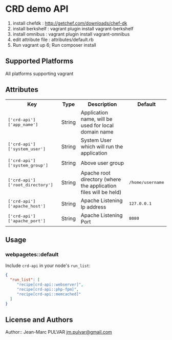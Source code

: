 # CRD demo API

1. install chefdk 		: http://getchef.com/downloads/chef-dk
2. install berkshelf	: vagrant plugin install vagrant-berkshelf
3. install omnibus      : vagrant plugin install vagrant-omnibus
4. edit attribute file  : attributes/default.rb 
5. Run vagrant up
6; Run composer install

## Supported Platforms

All platforms supporting vagrant

## Attributes

<table>
  <tr>
    <th>Key</th>
    <th>Type</th>
    <th>Description</th>
    <th>Default</th>
  </tr>
  <tr> <td><tt>['crd-api']['app_name']</tt></td> <td>String</td> <td>Application name, will be used for local domain name</td> <td><tt></tt></td> </tr>
  <tr> <td><tt>['crd-api']['system_user']</tt></td> <td>String</td> <td>System User which will run the application</td> <td><tt></tt></td> </tr>
  <tr> <td><tt>['crd-api']['system_group']</tt></td> <td>String</td> <td>Above user group</td> <td><tt></tt></td> </tr>
  <tr> <td><tt>['crd-api']['root_directory']</tt></td> <td>String</td> <td>Apache root directory (where the application files will be held)</td> <td><tt>/home/username</tt></td> </tr>
  <tr> <td><tt>['crd-api']['apache_host']</tt></td> <td>String</td> <td>Apache Listening Ip address</td> <td><tt>127.0.0.1</tt></td> </tr>
  <tr> <td><tt>['crd-api']['apache_port']</tt></td> <td>String</td> <td>Apache Listening Port</td> <td><tt>8080</tt></td> </tr>
</table>

## Usage

### webpagetes::default

Include `crd-api` in your node's `run_list`:

```json
{
  "run_list": [
	 "recipe[crd-api::webserver]",
     "recipe[crd-api::php-fpm]",
	 "recipe[crd-api::memcached]"
  ]
}
```

## License and Authors

Author:: Jean-Marc PULVAR <jm.pulvar@gmail.com>
